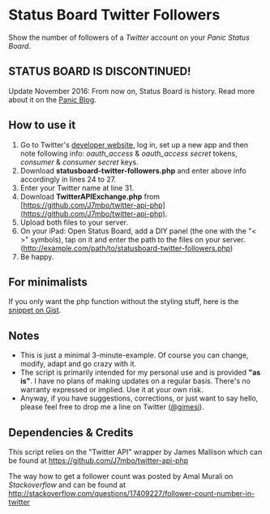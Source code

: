 # Status Board Twitter Followers
Show the number of followers of a *Twitter* account on your *Panic Status Board*.

## STATUS BOARD IS DISCONTINUED!
Update November 2016: From now on, Status Board is history. Read more about it on the [Panic Blog](https://panic.com/blog/the-future-of-status-board/).

## How to use it
1. Go to Twitter's [developer website](https://dev.twitter.com/apps), log in, set up a new app and then note following info: *oauth_access* & *oauth_access secret* tokens, *consumer* & *consumer secret* keys.
2. Download **statusboard-twitter-followers.php** and enter above info accordingly in lines 24 to 27.
3. Enter your Twitter name at line 31.
4. Download **TwitterAPIExchange.php** from [https://github.com/J7mbo/twitter-api-php](https://github.com/J7mbo/twitter-api-php).
5. Upload both files to your server.
6. On your iPad: Open Status Board, add a DIY panel (the one with the "< >" symbols), tap on it and enter the path to the files on your server. (http://example.com/path/to/statusboard-twitter-followers.php)
7. Be happy.

## For minimalists
If you only want the php function without the styling stuff, here is the [snippet on Gist](https://gist.github.com/gimesi/6534670).

## Notes
- This is just a minimal 3-minute-example. Of course you can change, modify, adapt and go crazy with it.
- The script is primarily intended for my personal use and is provided **"as is"**. I have no plans of making updates on a regular basis. There's no warranty expressed or implied. Use it at your own risk.
- Anyway, if you have suggestions, corrections, or just want to say hello, please feel free to drop me a line on Twitter ([@gimesi](http://twitter.com/gimesi)).

## Dependencies & Credits
This script relies on the "Twitter API" wrapper by James Mallison which can be found at https://github.com/J7mbo/twitter-api-php

The way how to get a follower count was posted by Amal Murali on *Stackoverflow* and can be found at http://stackoverflow.com/questions/17409227/follower-count-number-in-twitter
